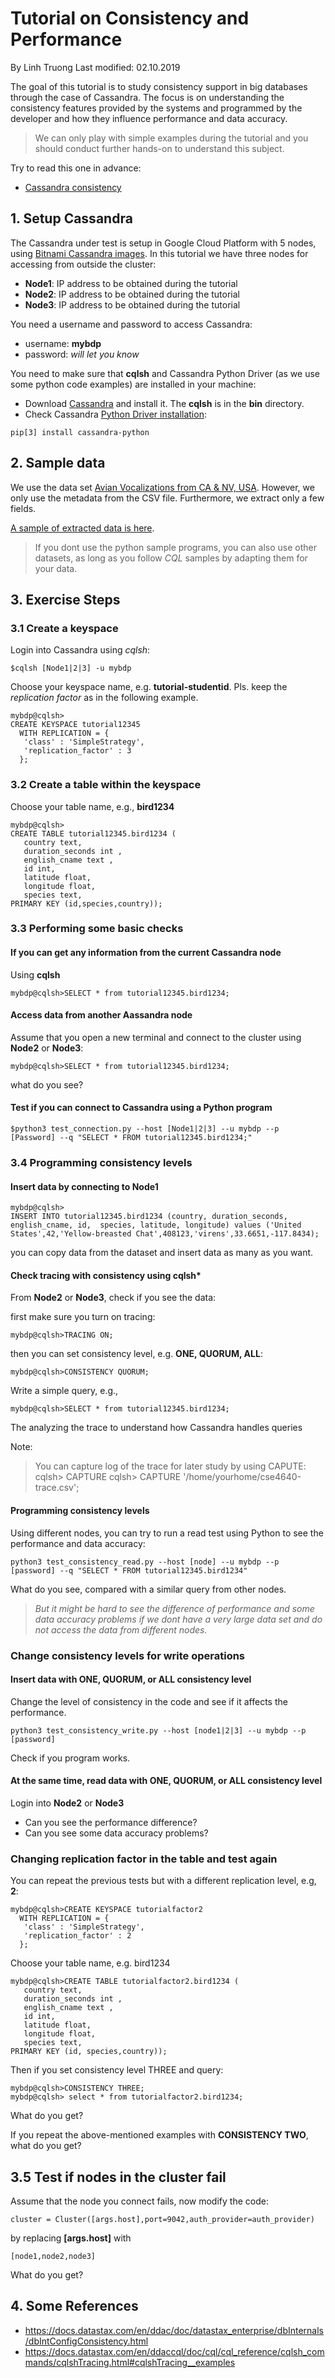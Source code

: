 # Tutorial on Consistency and Performance
By Linh Truong
Last modified: 02.10.2019

The goal of this tutorial is to study consistency support in big databases through the case of Cassandra. The focus is on understanding the consistency features provided by the systems and programmed by the developer and how they influence performance and data accuracy.
>We can only play with simple examples during the tutorial and you should conduct further hands-on to understand this subject.

Try to read this one in advance:
*  [Cassandra consistency](https://docs.datastax.com/en/ddac/doc/datastax_enterprise/dbInternals/dbIntConfigConsistency.html)

## 1. Setup Cassandra
The Cassandra under test is setup in Google Cloud Platform with 5 nodes, using [Bitnami Cassandra images](https://docs.bitnami.com/google/infrastructure/cassandra/). In this tutorial we have three nodes for accessing from outside the cluster:

* **Node1**: IP address to be obtained during the tutorial
* **Node2**: IP address to be obtained during the tutorial
* **Node3**: IP address to be obtained during the tutorial

You need a username and password to access Cassandra:
* username: **mybdp**
* password: *will let you know*

You need to make sure that **cqlsh** and Cassandra Python Driver (as we use some python code examples) are installed in your machine:

* Download [Cassandra](http://cassandra.apache.org/) and install it. The **cqlsh** is in the **bin** directory.
* Check Cassandra [Python Driver installation](https://github.com/datastax/python-driver):

```
pip[3] install cassandra-python
```
## 2. Sample data

We use the data set [Avian Vocalizations from CA & NV, USA](https://www.kaggle.com/samhiatt/xenocanto-avian-vocalizations-canv-usa). However, we only use the metadata from the CSV file. Furthermore, we extract only a few fields.

[A sample of extracted data is here](sampledata.csv).
>If you dont use the python sample programs, you can also use other datasets, as long as you follow *CQL* samples by adapting them for your data.

## 3. Exercise Steps

### 3.1 Create a keyspace
Login into Cassandra using *cqlsh*:
```
$cqlsh [Node1|2|3] -u mybdp
```

Choose your keyspace name, e.g. **tutorial-studentid**. Pls. keep the *replication factor* as in the following example.

```
mybdp@cqlsh>
CREATE KEYSPACE tutorial12345
  WITH REPLICATION = {
   'class' : 'SimpleStrategy',
   'replication_factor' : 3
  };
```

### 3.2 Create a table within the keyspace

Choose your table name, e.g., **bird1234**
```
mybdp@cqlsh>
CREATE TABLE tutorial12345.bird1234 (
   country text,
   duration_seconds int ,
   english_cname text ,
   id int,
   latitude float,
   longitude float,
   species text,
PRIMARY KEY (id,species,country));
```

### 3.3 Performing some basic checks
#### If you can get any information from the current Cassandra node

Using **cqlsh**

```
mybdp@cqlsh>SELECT * from tutorial12345.bird1234;
```

#### Access data from another Aassandra node
Assume that you open a new terminal and connect to the cluster using **Node2** or **Node3**:

```
mybdp@cqlsh>SELECT * from tutorial12345.bird1234;
```

what do you see?

#### Test if you can connect to Cassandra using a Python program

```
$python3 test_connection.py --host [Node1|2|3] --u mybdp --p [Password] --q "SELECT * FROM tutorial12345.bird1234;"
```

### 3.4 Programming consistency levels

#### Insert data by connecting to **Node1**
```
mybdp@cqlsh>
INSERT INTO tutorial12345.bird1234 (country, duration_seconds, english_cname, id,  species, latitude, longitude) values ('United States',42,'Yellow-breasted Chat',408123,'virens',33.6651,-117.8434);
```

you can copy data from the dataset and insert data as many as you want.

#### Check tracing with consistency using **cqlsh***

From **Node2** or **Node3**, check if you see the data:

first make sure you turn on tracing:
```
mybdp@cqlsh>TRACING ON;
```

then you can set consistency level, e.g. **ONE, QUORUM, ALL**:

```
mybdp@cqlsh>CONSISTENCY QUORUM;
```

Write a simple query, e.g.,

```
mybdp@cqlsh>SELECT * from tutorial12345.bird1234;
```
The analyzing the trace to understand how Cassandra handles queries

Note:
> You can capture log of the trace for later study by using CAPUTE:
> cqlsh> CAPTURE
> cqlsh> CAPTURE '/home/yourhome/cse4640-trace.csv';

####  Programming consistency levels

Using different nodes, you can try to run a read test using Python to see the performance and data accuracy:

```
python3 test_consistency_read.py --host [node] --u mybdp --p [password] --q "SELECT * FROM tutorial12345.bird1234"
```
What do you see, compared with a similar query from other nodes.

>*But it might be  hard to see the difference of performance and some data accuracy problems if we dont have a very large data set and do not access the data from different nodes.*

### Change consistency levels for write operations

#### Insert data with ONE, QUORUM, or ALL consistency level

Change the level of consistency in the code and see if it affects the performance.
```
python3 test_consistency_write.py --host [node1|2|3] --u mybdp --p [password]
```
Check if you program works.

#### At the same time, read data with ONE, QUORUM, or ALL consistency level

Login into **Node2** or **Node3**

* Can you see the performance difference?
* Can you see some data accuracy problems?

### Changing replication factor in the table and test again

You can repeat the previous tests but with a different replication level, e.g, **2**:

```
mybdp@cqlsh>CREATE KEYSPACE tutorialfactor2
  WITH REPLICATION = {
   'class' : 'SimpleStrategy',
   'replication_factor' : 2
  };
```
Choose your table name, e.g. bird1234
```
mybdp@cqlsh>CREATE TABLE tutorialfactor2.bird1234 (
   country text,
   duration_seconds int ,
   english_cname text ,
   id int,
   latitude float,
   longitude float,
   species text,
PRIMARY KEY (id, species,country));
```

Then if you set consistency level THREE and query:
```
mybdp@cqlsh>CONSISTENCY THREE;
mybdp@cqlsh> select * from tutorialfactor2.bird1234;
```

What do you get?

If you repeat the above-mentioned examples with **CONSISTENCY TWO**, what do you get?

## 3.5 Test if nodes in the cluster fail

Assume that the node you connect fails, now modify the code:

```
cluster = Cluster([args.host],port=9042,auth_provider=auth_provider)
```
by replacing **[args.host]** with
```
[node1,node2,node3]
```
What do you get?

## 4. Some References

* https://docs.datastax.com/en/ddac/doc/datastax_enterprise/dbInternals/dbIntConfigConsistency.html
* https://docs.datastax.com/en/ddaccql/doc/cql/cql_reference/cqlsh_commands/cqlshTracing.html#cqlshTracing__examples
